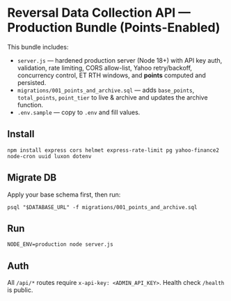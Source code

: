 # Reversal Data Collection API — Production Bundle (Points-Enabled)

This bundle includes:
- `server.js` — hardened production server (Node 18+) with API key auth, validation, rate limiting, CORS allow-list,
  Yahoo retry/backoff, concurrency control, ET RTH windows, and **points** computed and persisted.
- `migrations/001_points_and_archive.sql` — adds `base_points`, `total_points`, `point_tier` to live & archive and updates the archive function.
- `.env.sample` — copy to `.env` and fill values.

## Install
```
npm install express cors helmet express-rate-limit pg yahoo-finance2 node-cron uuid luxon dotenv
```

## Migrate DB
Apply your base schema first, then run:
```
psql "$DATABASE_URL" -f migrations/001_points_and_archive.sql
```

## Run
```
NODE_ENV=production node server.js
```

## Auth
All `/api/*` routes require `x-api-key: <ADMIN_API_KEY>`. Health check `/health` is public.

